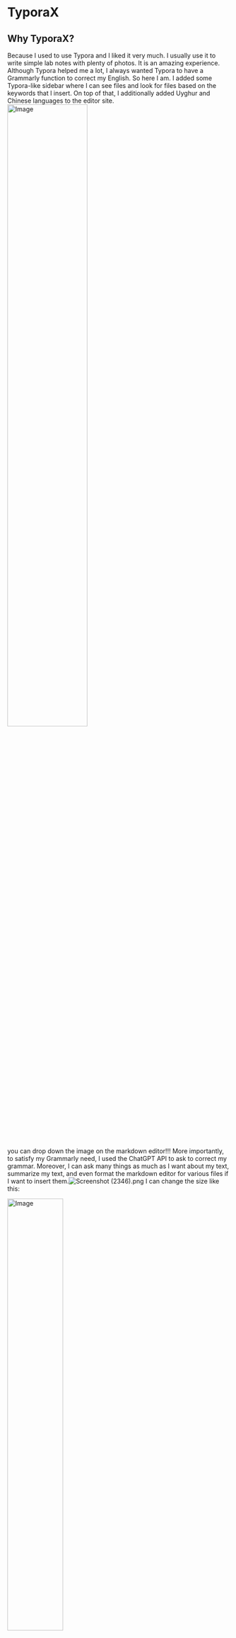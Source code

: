 # TyporaX

## Why TyporaX?

Because I used to use Typora and I liked it very much. I usually use it to write simple lab notes with plenty of photos. It is an amazing experience. Although Typora helped me a lot, I always wanted Typora to have a Grammarly function to correct my English. So here I am. I added some Typora-like sidebar where I can see files and look for files based on the keywords that I insert. On top of that, I additionally added Uyghur and Chinese languages to the editor site. <img src="/static/img/Screenshot_2345.png" alt="Image" style="width:60%;"> 

you can drop down the image on the markdown editor!!! More importantly, to satisfy my Grammarly need, I used the ChatGPT API to ask to correct my grammar. Moreover, I can ask many things as much as I want about my text, summarize my text, and even format the markdown editor for various files if I want to insert them.![Screenshot (2346).png](/static/img/Screenshot_2346.png)
I can change the size like this:

<img src="/static/img/Screenshot_2347.png" alt="Image" style="width:50%;">

I can customize the size by simply changing the percentage width:10%. Also, we can change the position of the picture in the center like this:

<p align="center">
<img src="/static/img/Screenshot_2347.png" alt="Image" style="width:20%;">
</p>

Of course, for people who enjoy dark mode, I introduced the dark mode alongside the day mode. In case you have questions or require assistance, you can contact me by clicking "Contact" inside the Help menu. You can also submit an issue to the GitHub. At the same time, I made a shortcut to save, delete, rename, and create a new file with Ctrl+X, R, D, Q, which definitely saves time during editing your file. Since this is a web app, you can freely use Ctrl+C, V for copy-pasting text. Isn't that really nice? No worries. Markdown format text can be previewed by clicking "Toggle Preview". Of course, the Grammarly check makes you happiest, I guess. I hope you will enjoy writing your text. Last but not least, you should register and log in to your account, which slightly keeps your privacy. That means you can use this for writing your diary and keeping your memories together with you. I will also use TyporaX more in the future, which may give me more ideas on what features I should add to this app. That's it!

## Regarding how to use this app, here is a simple explanation:
1. git clone https://github.com/Yusuprozimemet/TyporaX.git
2. pip install setup.py
3. Add your GPT API key to the config.yaml. Without adding your key, you cannot use ChatGPT, but you can use other functions.
4. Open your terminal and go to TyporaX/src, then run python app.py.
5. Then open your Google Chrome or another browser. TyporaX is ready on your browser at http://127.0.0.1:5000/